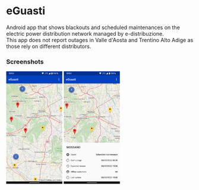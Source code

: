 # eGuasti

Android app that shows blackouts and scheduled maintenances on the electric power distribution network managed by e-distribuzione.\
This app does not report outages in Valle d'Aosta and Trentino Alto Adige as those rely on different distributors.

### Screenshots

<img src="art/app_1.png" width="30%"> <img src="art/app_2.png" width="30%">

